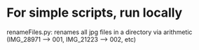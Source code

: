 # For simple scripts, run locally 

renameFiles.py: renames all jpg files in a directory via arithmetic (IMG_28971 --> 001, IMG_21223 --> 002, etc)
